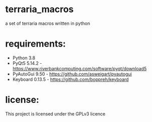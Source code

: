 # terraria_macros
a set of terraria macros written in python

# requirements:

- Python 3.8
- PyQt5 5.14.2  - https://www.riverbankcomputing.com/software/pyqt/download5
- PyAutoGui 9.50 - https://github.com/asweigart/pyautogui
- Keyboard 0.13.5 - https://github.com/boppreh/keyboard

# license:
This project is licensed under the GPLv3 licence
